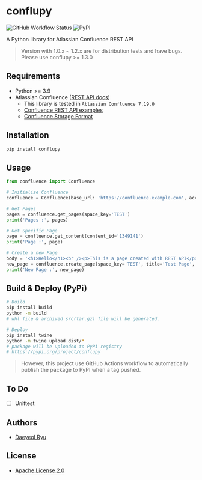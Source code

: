 # conflupy

![GitHub Workflow Status](https://img.shields.io/github/actions/workflow/status/yoobato/conflupy/publish-to-pypi.yml)
![PyPI](https://img.shields.io/pypi/v/conflupy)

A Python library for Atlassian Confluence REST API
> Version with 1.0.x ~ 1.2.x are for distribution tests and have bugs. Please use conflupy >= 1.3.0

## Requirements
- Python >= 3.9
- Atlassian Confluence ([REST API docs](https://docs.atlassian.com/ConfluenceServer/rest/7.19.0))
  - This library is tested in `Atlassian Confluence 7.19.0`
  - [Confluence REST API examples](https://developer.atlassian.com/server/confluence/confluence-rest-api-examples)
  - [Confluence Storage Format](https://confluence.atlassian.com/conf719/confluence-storage-format-1157466554.html)

## Installation
```sh
pip install conflupy
```

## Usage
```python
from confluence import Confluence

# Initialize Confluence
confluence = Confluence(base_url: 'https://confluence.example.com', account: (USER_ID, USER_PW))

# Get Pages
pages = confluence.get_pages(space_key='TEST')
print('Pages :', pages)

# Get Specific Page
page = confluence.get_content(content_id='1349141')
print('Page :', page)

# Create a new Page
body = '<h1>Hello</h1><br /><p>This is a page created with REST API</p>'
new_page = confluence.create_page(space_key='TEST', title='Test Page', body=body)
print('New Page :', new_page)
```

## Build & Deploy (PyPi)
```sh
# Build
pip install build
python -m build
# whl file & archived src(tar.gz) file will be generated.

# Deploy
pip install twine
python -m twine upload dist/*
# package will be uploaded to PyPi registry
# https://pypi.org/project/conflupy
```
> However, this project use GitHub Actions workflow to automatically publish the package to PyPI when a tag pushed.

## To Do
- [ ] Unittest

## Authors
- [Daeyeol Ryu](https://yoobato.com)

## License
- [Apache License 2.0](./LICENSE.md)
